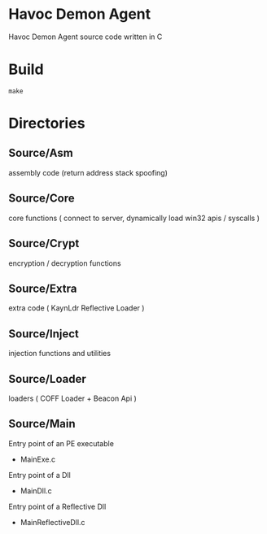 # Havoc Demon Agent

Havoc Demon Agent source code written in C 

# Build

```
make
```

# Directories

## Source/Asm
assembly code (return address stack spoofing)

## Source/Core
core functions ( connect to server, dynamically load win32 apis / syscalls )

## Source/Crypt
encryption / decryption functions

## Source/Extra
extra code ( KaynLdr Reflective Loader )

## Source/Inject 
injection functions and utilities

## Source/Loader
loaders ( COFF Loader + Beacon Api )

## Source/Main
Entry point of an PE executable 
- MainExe.c
    
Entry point of a Dll
- MainDll.c

Entry point of a Reflective Dll 
- MainReflectiveDll.c
